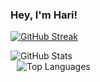 ### Hey, I'm Hari!

[![GitHub Streak](https://streak-stats.demolab.com/?user=harijoshi07&theme=highcontrast)](https://git.io/streak-stats)

<div style="display: flex; flex-direction: column;">
    <img src="https://github-readme-stats.vercel.app/api?username=harijoshi07&show_icons=true&locale=en&theme=highcontrast" alt="GitHub Stats" style="flex: 1;margin-right: 10px;">
    <img src="https://github-readme-stats.vercel.app/api/top-langs?username=harijoshi07&show_icons=true&locale=en&layout=compact&theme=highcontrast" alt="Top Languages" style="flex: 1;margin-left: 10px;">




<!--
**harijoshi07/harijoshi07** is a ✨ _special_ ✨ repository because its `README.md` (this file) appears on your GitHub profile.

Here are some ideas to get you started:

- 🔭 I’m currently working on ...
- 🌱 I’m currently learning ...
- 👯 I’m looking to collaborate on ...
- 🤔 I’m looking for help with ...
- 💬 Ask me about ...
- 📫 How to reach me: ...
- 😄 Pronouns: ...
- ⚡ Fun fact: ...
-->
